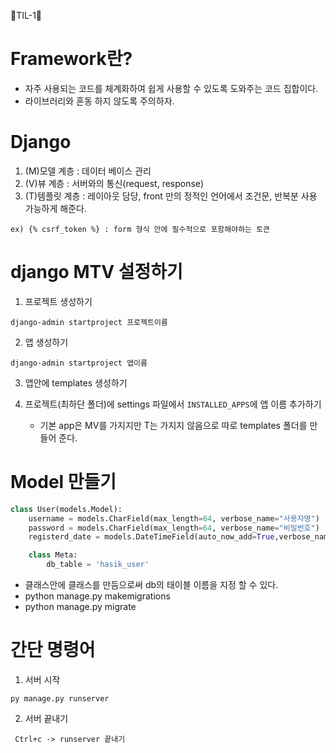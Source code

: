 🐘TIL-1🐘

# Framework란?
- 자주 사용되는 코드를 체계화하여 쉽게 사용할 수 있도록 도와주는 코드 집합이다.
- 라이브러리와 혼동 하지 않도록 주의하자. 

# Django
1. (M)모델 계층 : 데이터 베이스 관리
2. (V)뷰 계층 : 서버와의 통신(request, response)
3. (T)템플릿 계층 : 레이아웃 담당, front 만의 정적인 언어에서 조건문, 반복분 사용 가능하게 해준다.
``` 
ex) {% csrf_token %} : form 형식 안에 필수적으로 포함해야하는 토큰
```

# django MTV 설정하기
1. 프로젝트 생성하기
``` 
django-admin startproject 프로젝트이름
```
    
2. 앱 생성하기
``` 
django-admin startproject 앱이름
```
    
3. 앱안에 templates 생성하기

4. 프로젝트(최하단 폴더)에 settings 파일에서 `INSTALLED_APPS`에 앱 이름 추가하기
    - 기본 app은 MV를 가지지만 T는 가지지 않음으로 따로 templates 폴더를 만들어 준다.

# Model 만들기
```python
class User(models.Model):
    username = models.CharField(max_length=64, verbose_name="사용자명")
    password = models.CharField(max_length=64, verbose_name="비밀번호")
    registerd_date = models.DateTimeField(auto_now_add=True,verbose_name='등록시간')

    class Meta:
        db_table = 'hasik_user'
```
- 클래스안에 클래스를 만듬으로써 db의 태이블 이름을 지정 할 수 있다.
- python manage.py makemigrations
- python manage.py migrate

# 간단 명령어
1. 서버 시작
 ```
 py manage.py runserver
 ```
2. 서버 끝내기
 ```  
  Ctrl+c -> runserver 끝내기
 ```
